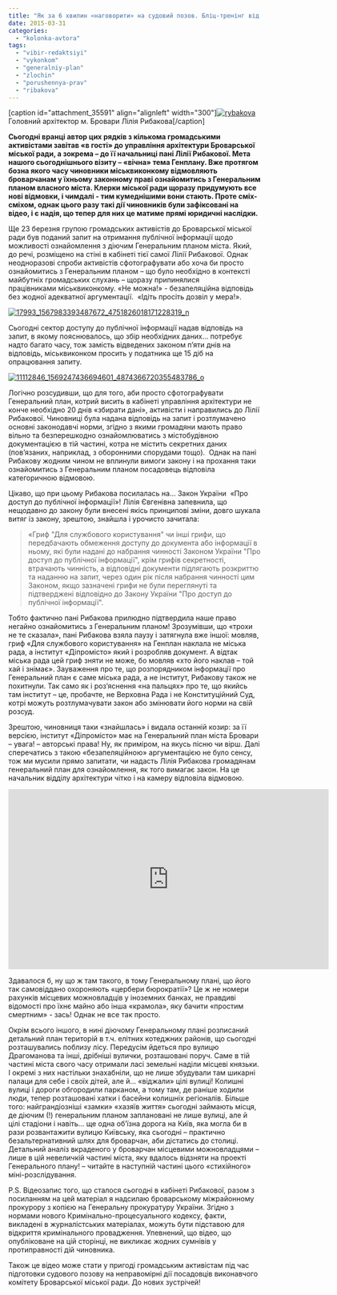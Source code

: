 ```yaml
---
title: "Як за 6 хвилин «наговорити» на судовий позов. Бліц-тренінг від Рибакової - ВІДЕО"
date: 2015-03-31
categories: 
  - "kolonka-avtora"
tags: 
  - "vibir-redaktsiyi"
  - "vykonkom"
  - "generalniy-plan"
  - "zlochin"
  - "porushennya-prav"
  - "ribakova"
---
```


\[caption id="attachment\_35591" align="alignleft" width="300"\][![rybakova](https://mpz.brovary.org/wp-content/uploads/2015/03/rybakova.jpg)](https://mpz.brovary.org/wp-content/uploads/2015/03/rybakova.jpg) Головний архітектор м. Бровари Лілія Рибакова\[/caption\]

**Сьогодні вранці автор цих рядків з кількома громадськими активістами завітав «в гості» до управління архітектури Броварської міської ради, а зокрема – до її начальниці пані Лілії Рибакової. Мета нашого сьогоднішнього візиту – «вічна» тема Генплану. Вже протягом бозна якого часу чиновники міськвиконкому відмовляють броварчанам у їхньому законному праві ознайомитись з Генеральним планом власного міста. Клерки міської ради щоразу придумують все нові відмовки, і чимдалі - тим кумеднішими вони стають. Проте сміх-сміхом, однак цього разу такі дії чиновників були зафіксовані на відео, і є надія, що тепер для них це матиме прямі юридичні наслідки.**

Ще 23 березня групою громадських активістів до Броварської міської ради був поданий запит на отримання публічної інформації щодо можливості ознайомлення з діючим Генеральним планом міста. Який, до речі, розміщено на стіні в кабінеті тієї самої Лілії Рибакової. Однак неодноразові спроби активістів сфотографувати або хоча би просто ознайомитись з Генеральним планом – що було необхідно в контексті майбутніх громадських слухань – щоразу припинялися працівниками міськвиконкому. «Не можна!» - безапеляційна відповідь без жодної адекватної аргументації.  «Ідіть просіть дозвіл у мера!».

[![17993_1567983393487672_4751826018171228319_n](https://mpz.brovary.org/wp-content/uploads/2015/03/17993_1567983393487672_4751826018171228319_n.jpg)](https://mpz.brovary.org/wp-content/uploads/2015/03/17993_1567983393487672_4751826018171228319_n.jpg)

Сьогодні сектор доступу до публічної інформації надав відповідь на запит, в якому пояснювалось, що збір необхідних даних… потребує надто багато часу, тож замість відведених законом п’яти днів на відповідь, міськвиконком просить у податника ще 15 діб на опрацювання запиту.

[![11112846_1569247436694601_4874366720355483786_o](https://mpz.brovary.org/wp-content/uploads/2015/03/11112846_1569247436694601_4874366720355483786_o1.jpg)](https://mpz.brovary.org/wp-content/uploads/2015/03/11112846_1569247436694601_4874366720355483786_o1.jpg)

Логічно розсудивши, що для того, аби просто сфотографувати Генеральний план, котрий висить в кабінеті управління архітектури не конче необхідно 20 днів «збирати дані», активісти і направились до Лілії Рибакової. Чиновниці була надана відповідь на запит і розтлумачено основні законодавчі норми, згідно з якими громадяни мають право вільно та безперешкодно ознайомлюватись з містобудівною документацією в тій частині, котра не містить секретних даних (пов’язаних, наприклад, з оборонними спорудами тощо).  Однак на пані Рибакову жодним чином не вплинули вимоги закону і на прохання таки ознайомитись з Генеральним планом посадовець відповіла категоричною відмовою.

Цікаво, що при цьому Рибакова посилалась на… Закон України  «Про доступ до публічної інформації»! Лілія Євгенівна запевнила, що нещодавно до закону були внесені якісь принципові зміни, довго шукала витяг із закону, зрештою, знайшла і урочисто зачитала:

> «Гриф "Для службового користування" чи інші грифи, що передбачають обмеження доступу до документа або інформації в ньому, які були надані до набрання чинності Законом України "Про доступ до публічної інформації", крім грифів секретності, втрачають чинність, а відповідні документи підлягають розкриттю та наданню на запит, через один рік після набрання чинності цим Законом, якщо зазначені грифи не були переглянуті та підтверджені відповідно до Закону України "Про доступ до публічної інформації".

Тобто фактично пані Рибакова прилюдно підтвердила наше право негайно ознайомитись з Генеральним планом! Зрозумівши, що «трохи не те сказала», пані Рибакова взяла паузу і затягнула вже іншої: мовляв, гриф «Для службового користування» на Генплан наклала не міська рада, а інститут «Діпромісто» який і розробляв документ. А відтак міська рада цей гриф зняти не може, бо мовляв «хто його наклав – той хай і знімає». Зауваження про те, що розпорядником інформації про Генеральний план є саме міська рада, а не інститут, Рибакову також не похитнули. Так само як і роз’яснення «на пальцях» про те, що якийсь там інститут – це, пробачте, не Верховна Рада і не Конституційний Суд, котрі можуть розтлумачувати закон або змінювати його норми на свій розсуд.

Зрештою, чиновниця таки «знайшлась» і видала останній козир: за її версією, інститут «Діпромісто» має на Генеральний план міста Бровари – увага! – авторські права! Ну, як приміром, на якусь пісню чи вірш. Далі сперечатись з такою «безапеляційною» аргументацією не було сенсу, тож ми мусили прямо запитати, чи надасть Лілія Рибакова громадянам генеральний план для ознайомлення, як того вимагає закон. На це начальник відділу архітектури чітко і на камеру відповіла відмовою.

<iframe src="https://www.youtube.com/embed/M-4YqkdFTAE" width="640" height="360" frameborder="0" allowfullscreen="allowfullscreen"></iframe>

Здавалося б, ну що ж там такого, в тому Генеральному плані, що його так самовіддано охороняють «цербери бюрократії»? Це ж не номери рахунків місцевих можновладців у іноземних банках, не правдиві відомості про їхнє майно або інша «крамола», яку бачити «простим смертним» - зась! Однак не все так просто.

Окрім всього іншого, в нині діючому Генеральному плані розписаний детальний план територій в т.ч. елітних котеджних районів, що сьогодні розташувались поблизу лісу. Передусім йдеться про вулицю Драгоманова та інші, дрібніші вулички, розташовані поруч. Саме в тій частині міста свого часу отримали ласі земельні наділи місцеві князьки. І окремі з них настільки знахабніли, що не лише збудували там шикарні палаци для себе і своїх дітей, але й… «віджали» цілі вулиці! Колишні вулиці і дороги обгородили парканом, а тому там, де раніше ходили люди, тепер розташовані хатки і басейни колишніх регіоналів. Більше того: найграндіозніші «замки» «хазяїв життя» сьогодні займають місця, де діючим (!) генеральним планом заплановані не лише вулиці, але й цілі стадіони і навіть… ще одна об’їзна дорога на Київ, яка могла би в рази розвантажити вулицю Київську, яка сьогодні – практично безальтернативний шлях для броварчан, аби дістатись до столиці. Детальний аналіз вкраденого у броварчан місцевими можновладцями – лише в цій невеличкій частині міста, яку вдалось відзняти на проекті Генерального плану! – читайте в наступній частині цього «стихійного» міні-розслідування.

P.S. Відеозапис того, що сталося сьогодні в кабінеті Рибакової, разом з посиланням на цей матеріал я надсилаю броварському міжрайонному прокурору з копією на Генеральну прокуратуру України. Згідно з нормами нового Кримінально-процесуального кодексу, факти, викладені в журналістських матеріалах, можуть бути підставою для відкриття кримінального провадження. Упевнений, що відео, що опубліковане на цій сторінці, не викликає жодних сумнівів у протиправності дій чиновника.

Також це відео може стати у пригоді громадським активістам під час підготовки судового позову на неправомірні дії посадовців виконавчого комітету Броварської міської ради. До нових зустрічей!
